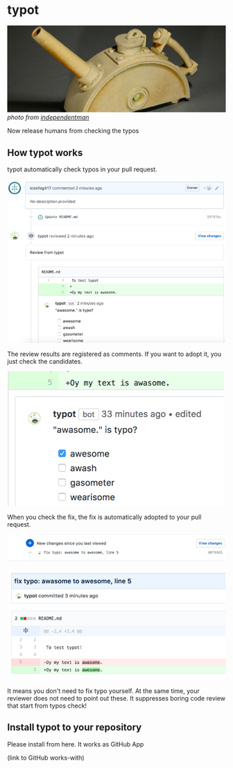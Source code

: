 # typot

![top.jpg](./docs/top.jpg)
*photo from [independentman](https://flic.kr/p/2mHSE)*

Now release humans from checking the typos

## How typot works

typot automatically check typos in your pull request.

![typo_review](./docs/typo_review_mid.png)

The review results are registered as comments.
If you want to adopt it, you just check the candidates.

![auto_fix_0](./docs/autofix_0_mid.png)

When you check the fix, the fix is automatically adopted to your pull request.

![auto_fix_1](./docs/autofix_1_mid.png)

![auto_fix_2](./docs/autofix_2_mid.png)

It means you don't need to fix typo yourself. At the same time, your reviewer does not need to point out these. It suppresses boring code review that start from typos check!

## Install typot to your repository

Please install from here. It works as GitHub App

(link to GitHub works-with)

